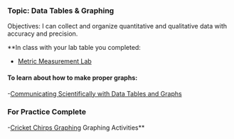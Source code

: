 ### Topic:  Data Tables & Graphing

Objectives:  I can collect and organize quantitative and qualitative data with accuracy and precision.




**In class with your lab table you completed:

-   [Metric Measurement Lab](obsidian://open?vault=HSNotesLiberty&file=Science%2FBiology%20(Cowger)%2FBiomolecules%2FPdfs%20and%20stuff%2FMetric%20Measurement%20Lab%20with%20Lab%20Equiptment.pdf)

#### To learn about how to make proper graphs:

-[Communicating Scientifically with Data Tables and Graphs](obsidian://open?vault=HSNotesLiberty&file=Science%2FBiology%20(Cowger)%2FBiomolecules%2FPdfs%20and%20stuff%2FData%20tables%20and%20Graphing%20Explanation.pdf)
     
### For Practice Complete
-[Cricket Chirps Graphing](obsidian://open?vault=HSNotesLiberty&file=Science%2FBiology%20(Cowger)%2FBiomolecules%2FPdfs%20and%20stuff%2FAdvanced%20Biology-Cricket%20Chirp%20Graphing.pdf)
    Graphing Activities**